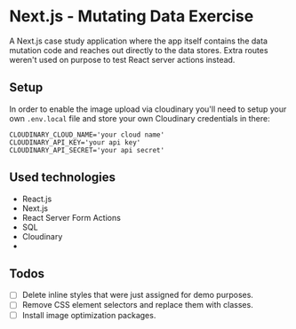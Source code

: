 # Next.js - Mutating Data Exercise
A Next.js case study application where the app itself contains the data mutation code and reaches out directly to the data stores. Extra routes weren't used on purpose to test React server actions instead.

## Setup
In order to enable the image upload via cloudinary you'll need to setup your own `.env.local` file and store your own Cloudinary credentials in there:
```
CLOUDINARY_CLOUD_NAME='your cloud name'
CLOUDINARY_API_KEY='your api key'
CLOUDINARY_API_SECRET='your api secret'
```

## Used technologies
- React.js
- Next.js
- React Server Form Actions
- SQL
- Cloudinary
-

## Todos
- [ ] Delete inline styles that were just assigned for demo purposes.
- [ ] Remove CSS element selectors and replace them with classes.
- [ ] Install image optimization packages.